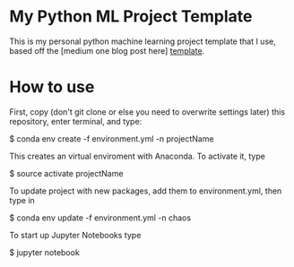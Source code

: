 # My Python ML Project Template
This is my personal python machine learning project template that I use, based off the [medium one blog post here] [template].

# How to use
First, copy (don't git clone or else you need to overwrite settings later) this repository, enter terminal, and type:

$ conda env create -f environment.yml -n projectName

This creates an virtual enviroment with Anaconda. To activate it, type

$ source activate projectName

To update project with new packages, add them to environment.yml, then type in

$ conda env update -f environment.yml -n chaos

To start up Jupyter Notebooks type

$ jupyter notebook


[template]: https://medium.com/towards-data-science/structure-and-automated-workflow-for-a-machine-learning-project-2fa30d661c1e